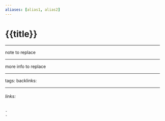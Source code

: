 ```yaml
---
aliases: [alias1, alias2]
---
```

# {{title}}
---
note to replace

---
more info to replace

---
tags: 
backlinks: 

---
###### links:
	-
	-
